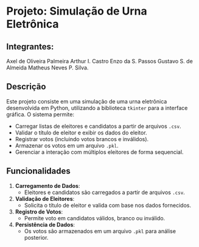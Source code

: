 # Projeto: Simulação de Urna Eletrônica

## Integrantes:
Axel de Oliveira Palmeira
Arthur I. Castro 
Enzo da S. Passos 
Gustavo S. de Almeida 
Matheus Neves P. Silva.

## Descrição
Este projeto consiste em uma simulação de uma urna eletrônica desenvolvida em Python, utilizando a biblioteca `tkinter` para a interface gráfica. O sistema permite:

- Carregar listas de eleitores e candidatos a partir de arquivos `.csv`.
- Validar o título de eleitor e exibir os dados do eleitor.
- Registrar votos (incluindo votos brancos e inválidos).
- Armazenar os votos em um arquivo `.pkl`.
- Gerenciar a interação com múltiplos eleitores de forma sequencial.

## Funcionalidades
1. **Carregamento de Dados**:
   - Eleitores e candidatos são carregados a partir de arquivos `.csv`.
2. **Validação de Eleitores**:
   - Solicita o título de eleitor e valida com base nos dados fornecidos.
3. **Registro de Votos**:
   - Permite voto em candidatos válidos, branco ou inválido.
4. **Persistência de Dados**:
   - Os votos são armazenados em um arquivo `.pkl` para análise posterior.

